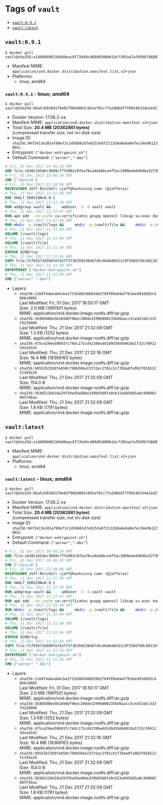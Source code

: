 <!-- THIS FILE IS GENERATED VIA './update-remote.sh' -->

# Tags of `vault`

-	[`vault:0.9.1`](#vault091)
-	[`vault:latest`](#vaultlatest)

## `vault:0.9.1`

```console
$ docker pull vault@sha256:e14889b08156b89eac8f72b49c409d03800b14cf395aa7afb59b7d688361816d
```

-	Manifest MIME: `application/vnd.docker.distribution.manifest.list.v2+json`
-	Platforms:
	-	linux; amd64

### `vault:0.9.1` - linux; amd64

```console
$ docker pull vault@sha256:0ba5cb920d179e82f90e9803c0d1ef01c7fa2d8bdf7f0924b334e2ed27fdc2f1
```

-	Docker Version: 17.06.2-ce
-	Manifest MIME: `application/vnd.docker.distribution.manifest.v2+json`
-	Total Size: **20.4 MB (20362861 bytes)**  
	(compressed transfer size, not on-disk size)
-	Image ID: `sha256:9475413e101ef80ef3c145b661d7e0153e8f2112b9a6eba0efec54e9b122065c`
-	Entrypoint: `["docker-entrypoint.sh"]`
-	Default Command: `["server","-dev"]`

```dockerfile
# Fri, 01 Dec 2017 18:46:26 GMT
ADD file:cb381165dec3689cf77e902c07ea78ca4da6bce4f5ac1909eebd40dba3273bfe in / 
# Fri, 01 Dec 2017 18:46:26 GMT
CMD ["/bin/sh"]
# Fri, 01 Dec 2017 22:30:08 GMT
MAINTAINER Jeff Mitchell <jeff@hashicorp.com> (@jefferai)
# Thu, 21 Dec 2017 21:31:38 GMT
ENV VAULT_VERSION=0.9.1
# Thu, 21 Dec 2017 21:31:39 GMT
RUN addgroup vault &&     adduser -S -G vault vault
# Thu, 21 Dec 2017 21:31:47 GMT
RUN apk add --no-cache ca-certificates gnupg openssl libcap su-exec dumb-init &&     gpg --keyserver pgp.mit.edu --recv-keys 91A6E7F85D05C65630BEF18951852D87348FFC4C &&     mkdir -p /tmp/build &&     cd /tmp/build &&     wget https://releases.hashicorp.com/vault/${VAULT_VERSION}/vault_${VAULT_VERSION}_linux_amd64.zip &&     wget https://releases.hashicorp.com/vault/${VAULT_VERSION}/vault_${VAULT_VERSION}_SHA256SUMS &&     wget https://releases.hashicorp.com/vault/${VAULT_VERSION}/vault_${VAULT_VERSION}_SHA256SUMS.sig &&     gpg --batch --verify vault_${VAULT_VERSION}_SHA256SUMS.sig vault_${VAULT_VERSION}_SHA256SUMS &&     grep vault_${VAULT_VERSION}_linux_amd64.zip vault_${VAULT_VERSION}_SHA256SUMS | sha256sum -c &&     unzip -d /bin vault_${VAULT_VERSION}_linux_amd64.zip &&     cd /tmp &&     rm -rf /tmp/build &&     apk del gnupg openssl &&     rm -rf /root/.gnupg
# Thu, 21 Dec 2017 21:31:48 GMT
RUN mkdir -p /vault/logs &&     mkdir -p /vault/file &&     mkdir -p /vault/config &&     chown -R vault:vault /vault
# Thu, 21 Dec 2017 21:31:49 GMT
VOLUME [/vault/logs]
# Thu, 21 Dec 2017 21:31:49 GMT
VOLUME [/vault/file]
# Thu, 21 Dec 2017 21:31:49 GMT
EXPOSE 8200/tcp
# Thu, 21 Dec 2017 21:31:49 GMT
COPY file:71f93573d5097ef42f7373b359230a67d5c04db40151c9f350d7d9c881341c67 in /usr/local/bin/docker-entrypoint.sh 
# Thu, 21 Dec 2017 21:31:50 GMT
ENTRYPOINT ["docker-entrypoint.sh"]
# Thu, 21 Dec 2017 21:31:50 GMT
CMD ["server" "-dev"]
```

-	Layers:
	-	`sha256:1160f4abea84cbe2f316db6306839d2704f09a04af763ee493dd92cb066c0865`  
		Last Modified: Fri, 01 Dec 2017 18:50:17 GMT  
		Size: 2.0 MB (1991501 bytes)  
		MIME: application/vnd.docker.image.rootfs.diff.tar.gzip
	-	`sha256:35d05086e561b9dbf96ec200de329968002358d6aacc5ce453a5c333fd228808`  
		Last Modified: Thu, 21 Dec 2017 21:32:09 GMT  
		Size: 1.3 KB (1252 bytes)  
		MIME: application/vnd.docker.image.rootfs.diff.tar.gzip
	-	`sha256:475ce29ee596937c74dc175cd4239bedd1d9d38d44010a1f32cf69123d1ed142`  
		Last Modified: Thu, 21 Dec 2017 21:32:16 GMT  
		Size: 18.4 MB (18368163 bytes)  
		MIME: application/vnd.docker.image.rootfs.diff.tar.gzip
	-	`sha256:b0552b33b9feb50c799b504a15f31ec2f81cb1f356a0fa9b2f01b512513d5e28`  
		Last Modified: Thu, 21 Dec 2017 21:32:09 GMT  
		Size: 154.0 B  
		MIME: application/vnd.docker.image.rootfs.diff.tar.gzip
	-	`sha256:5836522b618a29f59ad5ed84e339b03d8fa9c622e845695a8c9d8002085fd6aa`  
		Last Modified: Thu, 21 Dec 2017 21:32:09 GMT  
		Size: 1.8 KB (1791 bytes)  
		MIME: application/vnd.docker.image.rootfs.diff.tar.gzip

## `vault:latest`

```console
$ docker pull vault@sha256:e14889b08156b89eac8f72b49c409d03800b14cf395aa7afb59b7d688361816d
```

-	Manifest MIME: `application/vnd.docker.distribution.manifest.list.v2+json`
-	Platforms:
	-	linux; amd64

### `vault:latest` - linux; amd64

```console
$ docker pull vault@sha256:0ba5cb920d179e82f90e9803c0d1ef01c7fa2d8bdf7f0924b334e2ed27fdc2f1
```

-	Docker Version: 17.06.2-ce
-	Manifest MIME: `application/vnd.docker.distribution.manifest.v2+json`
-	Total Size: **20.4 MB (20362861 bytes)**  
	(compressed transfer size, not on-disk size)
-	Image ID: `sha256:9475413e101ef80ef3c145b661d7e0153e8f2112b9a6eba0efec54e9b122065c`
-	Entrypoint: `["docker-entrypoint.sh"]`
-	Default Command: `["server","-dev"]`

```dockerfile
# Fri, 01 Dec 2017 18:46:26 GMT
ADD file:cb381165dec3689cf77e902c07ea78ca4da6bce4f5ac1909eebd40dba3273bfe in / 
# Fri, 01 Dec 2017 18:46:26 GMT
CMD ["/bin/sh"]
# Fri, 01 Dec 2017 22:30:08 GMT
MAINTAINER Jeff Mitchell <jeff@hashicorp.com> (@jefferai)
# Thu, 21 Dec 2017 21:31:38 GMT
ENV VAULT_VERSION=0.9.1
# Thu, 21 Dec 2017 21:31:39 GMT
RUN addgroup vault &&     adduser -S -G vault vault
# Thu, 21 Dec 2017 21:31:47 GMT
RUN apk add --no-cache ca-certificates gnupg openssl libcap su-exec dumb-init &&     gpg --keyserver pgp.mit.edu --recv-keys 91A6E7F85D05C65630BEF18951852D87348FFC4C &&     mkdir -p /tmp/build &&     cd /tmp/build &&     wget https://releases.hashicorp.com/vault/${VAULT_VERSION}/vault_${VAULT_VERSION}_linux_amd64.zip &&     wget https://releases.hashicorp.com/vault/${VAULT_VERSION}/vault_${VAULT_VERSION}_SHA256SUMS &&     wget https://releases.hashicorp.com/vault/${VAULT_VERSION}/vault_${VAULT_VERSION}_SHA256SUMS.sig &&     gpg --batch --verify vault_${VAULT_VERSION}_SHA256SUMS.sig vault_${VAULT_VERSION}_SHA256SUMS &&     grep vault_${VAULT_VERSION}_linux_amd64.zip vault_${VAULT_VERSION}_SHA256SUMS | sha256sum -c &&     unzip -d /bin vault_${VAULT_VERSION}_linux_amd64.zip &&     cd /tmp &&     rm -rf /tmp/build &&     apk del gnupg openssl &&     rm -rf /root/.gnupg
# Thu, 21 Dec 2017 21:31:48 GMT
RUN mkdir -p /vault/logs &&     mkdir -p /vault/file &&     mkdir -p /vault/config &&     chown -R vault:vault /vault
# Thu, 21 Dec 2017 21:31:49 GMT
VOLUME [/vault/logs]
# Thu, 21 Dec 2017 21:31:49 GMT
VOLUME [/vault/file]
# Thu, 21 Dec 2017 21:31:49 GMT
EXPOSE 8200/tcp
# Thu, 21 Dec 2017 21:31:49 GMT
COPY file:71f93573d5097ef42f7373b359230a67d5c04db40151c9f350d7d9c881341c67 in /usr/local/bin/docker-entrypoint.sh 
# Thu, 21 Dec 2017 21:31:50 GMT
ENTRYPOINT ["docker-entrypoint.sh"]
# Thu, 21 Dec 2017 21:31:50 GMT
CMD ["server" "-dev"]
```

-	Layers:
	-	`sha256:1160f4abea84cbe2f316db6306839d2704f09a04af763ee493dd92cb066c0865`  
		Last Modified: Fri, 01 Dec 2017 18:50:17 GMT  
		Size: 2.0 MB (1991501 bytes)  
		MIME: application/vnd.docker.image.rootfs.diff.tar.gzip
	-	`sha256:35d05086e561b9dbf96ec200de329968002358d6aacc5ce453a5c333fd228808`  
		Last Modified: Thu, 21 Dec 2017 21:32:09 GMT  
		Size: 1.3 KB (1252 bytes)  
		MIME: application/vnd.docker.image.rootfs.diff.tar.gzip
	-	`sha256:475ce29ee596937c74dc175cd4239bedd1d9d38d44010a1f32cf69123d1ed142`  
		Last Modified: Thu, 21 Dec 2017 21:32:16 GMT  
		Size: 18.4 MB (18368163 bytes)  
		MIME: application/vnd.docker.image.rootfs.diff.tar.gzip
	-	`sha256:b0552b33b9feb50c799b504a15f31ec2f81cb1f356a0fa9b2f01b512513d5e28`  
		Last Modified: Thu, 21 Dec 2017 21:32:09 GMT  
		Size: 154.0 B  
		MIME: application/vnd.docker.image.rootfs.diff.tar.gzip
	-	`sha256:5836522b618a29f59ad5ed84e339b03d8fa9c622e845695a8c9d8002085fd6aa`  
		Last Modified: Thu, 21 Dec 2017 21:32:09 GMT  
		Size: 1.8 KB (1791 bytes)  
		MIME: application/vnd.docker.image.rootfs.diff.tar.gzip
